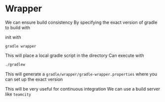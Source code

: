 # Wrapper

We can ensure build consistency
By specifying the exact version of gradle to build with


init with
```
gradle wrapper
```

This will place a local gradle script in the directory
Can execute with

```Bash
./gradlew
```

This will generate a `gradle/wrapper/gradle-wrapper.properties` where you can set up the exact version

This will be very useful for continuous integration
We can use a build server like `teamcity`

